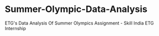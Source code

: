 # Summer-Olympic-Data-Analysis
ETG's Data Analysis Of Summer Olympics Assignment - Skill India ETG Internship 
